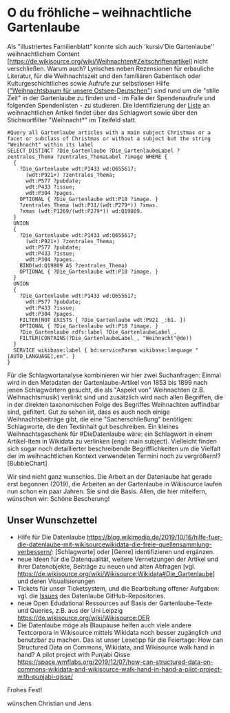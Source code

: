 # O du fröhliche – weihnachtliche Gartenlaube

Als "illustriertes Familienblatt" konnte sich auch 'kursiv'Die Gartenlaube'' weihnachtlichem Content [https://de.wikisource.org/wiki/Weihnachten#Zeitschriftenartikel] nicht verschließen. Warum auch? Lyrisches neben Rezensionen für erbauliche Literatur, für die Weihnachtszeit und den familiären Gabentisch oder Kulturgeschichtliches sowie Aufrufe zur selbstlosen Hilfe (["Weihnachtsbaum für unsere Ostsee-Deutschen"](https://de.wikisource.org/wiki/Ein_Weihnachtsbaum_f%C3%BCr_unsere_Ostsee-Deutschen)) sind rund um die "stille Zeit" in der Gartenlaube zu finden und - im Falle der Spendenaufrufe und folgenden Spendenlisten - zu studieren.
Die Identifizierung der [Liste](https://query.wikidata.org/#%23Query%20all%20Gartenlaube%20articles%20with%20a%20main%20subject%20Christmas%20or%20a%20facet%20or%20subclass%20of%20Christmas%20or%20without%20a%20subject%20but%20the%20string%20%22Weihnacht%22%20within%20its%20label%0ASELECT%20DISTINCT%20%3FDie_Gartenlaube%20%3FDie_GartenlaubeLabel%20%3Fzentrales_Thema%20%3Fzentrales_ThemaLabel%20%3Fimage%20WHERE%20%7B%0A%20%20%7B%0A%20%20%20%20%3FDie_Gartenlaube%20wdt%3AP1433%20wd%3AQ655617%3B%0A%20%20%20%20%20%20(wdt%3AP921%2B)%20%3Fzentrales_Thema%3B%0A%20%20%20%20%20%20wdt%3AP577%20%3Fpubdate%3B%0A%20%20%20%20%20%20wdt%3AP433%20%3Fissue%3B%0A%20%20%20%20%20%20wdt%3AP304%20%3Fpages.%0A%20%20%20%20OPTIONAL%20%7B%20%3FDie_Gartenlaube%20wdt%3AP18%20%3Fimage.%20%7D%0A%20%20%20%20%3Fzentrales_Thema%20(wdt%3AP31%2F(wdt%3AP279*))%20%3Fxmas.%0A%20%20%20%20%3Fxmas%20(wdt%3AP1269%2F(wdt%3AP279*))%20wd%3AQ19809.%0A%20%20%7D%0A%20%20UNION%0A%20%20%7B%0A%20%20%20%20%3FDie_Gartenlaube%20wdt%3AP1433%20wd%3AQ655617%3B%0A%20%20%20%20%20%20(wdt%3AP921%2B)%20%3Fzentrales_Thema%3B%0A%20%20%20%20%20%20wdt%3AP577%20%3Fpubdate%3B%0A%20%20%20%20%20%20wdt%3AP433%20%3Fissue%3B%0A%20%20%20%20%20%20wdt%3AP304%20%3Fpages.%0A%20%20%20%20BIND(wd%3AQ19809%20AS%20%3Fzentrales_Thema)%0A%20%20%20%20OPTIONAL%20%7B%20%3FDie_Gartenlaube%20wdt%3AP18%20%3Fimage.%20%7D%0A%20%20%7D%0A%20%20UNION%0A%20%20%7B%0A%20%20%20%20%3FDie_Gartenlaube%20wdt%3AP1433%20wd%3AQ655617%3B%0A%20%20%20%20%20%20wdt%3AP577%20%3Fpubdate%3B%0A%20%20%20%20%20%20wdt%3AP433%20%3Fissue%3B%0A%20%20%20%20%20%20wdt%3AP304%20%3Fpages.%0A%20%20%20%20FILTER(NOT%20EXISTS%20%7B%20%3FDie_Gartenlaube%20wdt%3AP921%20_%3Ab1.%20%7D)%0A%20%20%20%20OPTIONAL%20%7B%20%3FDie_Gartenlaube%20wdt%3AP18%20%3Fimage.%20%7D%0A%20%20%20%20%3FDie_Gartenlaube%20rdfs%3Alabel%20%3FDie_GartenlaubeLabel_.%0A%20%20%20%20FILTER(CONTAINS(%3FDie_GartenlaubeLabel_%2C%20%22Weihnacht%22%40de))%0A%20%20%7D%0A%20%20SERVICE%20wikibase%3Alabel%20%7B%20bd%3AserviceParam%20wikibase%3Alanguage%20%22%5BAUTO_LANGUAGE%5D%2Cen%22.%20%7D%0A%7D)  an weihnachtlichen Artikel findet über das Schlagwort sowie über den Stichwortfilter "Weihnacht*" im Titelfeld statt.

```
#Query all Gartenlaube articles with a main subject Christmas or a facet or subclass of Christmas or without a subject but the string "Weihnacht" within its label
SELECT DISTINCT ?Die_Gartenlaube ?Die_GartenlaubeLabel ?zentrales_Thema ?zentrales_ThemaLabel ?image WHERE {
  {
    ?Die_Gartenlaube wdt:P1433 wd:Q655617;
      (wdt:P921+) ?zentrales_Thema;
      wdt:P577 ?pubdate;
      wdt:P433 ?issue;
      wdt:P304 ?pages.
    OPTIONAL { ?Die_Gartenlaube wdt:P18 ?image. }
    ?zentrales_Thema (wdt:P31/(wdt:P279*)) ?xmas.
    ?xmas (wdt:P1269/(wdt:P279*)) wd:Q19809.
  }
  UNION
  {
    ?Die_Gartenlaube wdt:P1433 wd:Q655617;
      (wdt:P921+) ?zentrales_Thema;
      wdt:P577 ?pubdate;
      wdt:P433 ?issue;
      wdt:P304 ?pages.
    BIND(wd:Q19809 AS ?zentrales_Thema)
    OPTIONAL { ?Die_Gartenlaube wdt:P18 ?image. }
  }
  UNION
  {
    ?Die_Gartenlaube wdt:P1433 wd:Q655617;
      wdt:P577 ?pubdate;
      wdt:P433 ?issue;
      wdt:P304 ?pages.
    FILTER(NOT EXISTS { ?Die_Gartenlaube wdt:P921 _:b1. })
    OPTIONAL { ?Die_Gartenlaube wdt:P18 ?image. }
    ?Die_Gartenlaube rdfs:label ?Die_GartenlaubeLabel_.
    FILTER(CONTAINS(?Die_GartenlaubeLabel_, "Weihnacht"@de))
  }
  SERVICE wikibase:label { bd:serviceParam wikibase:language "[AUTO_LANGUAGE],en". }
}
```

Für die Schlagwortanalyse kombinieren wir hier zwei Suchanfragen: Einmal wird in den Metadaten der Gartenlaube-Artikel von 1853  bis 1899 nach jenen Schlagwörtern gesucht, die als "Aspekt von" Weihnachten (z.B. Weihnachtsmusik) verlinkt sind und zusätzlich wird nach allen Begriffen, die in der direkten taxonomischen Folge des Begriffes Weihnachten auffindbar sind, gefiltert. 
Gut zu sehen ist, dass es auch noch einige Weihnachtsbeiträge gibt, die eine "Sacherschließung" benötigen: Schlagworte, die den Textinhalt gut beschreiben. Ein kleines Weihnachtsgeschenk für #DieDatenlaube wäre: ein Schlagwort in einem Artikel-Item in Wikidata zu verlinken (engl: main subject). Vielleicht finden sich sogar noch detaillierter beschreibende Begrifflichkeiten um die Vielfalt der im weihnachtlichen Kontext verwendeten Termini noch zu vergrößern!? [BubbleChart]

Wir sind nicht ganz wunschlos. Die Arbeit an der Datenlaube hat gerade erst begonnen (2019), die Arbeiten an der Gartenlaube in Wikisource laufen nun schon ein paar Jahren. Sie sind die Basis. Allen, die hier miteifern, wünschen wir: Schöne Bescherung!  

## Unser Wunschzettel 
* Hilfe für Die Datenlaube https://blog.wikimedia.de/2019/10/16/hilfe-fuer-die-datenlaube-mit-wikisourcewikidata-die-freie-quellensammlung-verbessern/: [Schlagworte] oder [Genre] identifizieren und ergänzen.
* neue Ideen für die Datenqualität, weitere Vernetzungen der Artikel und ihrer Datenobjekte, Beiträge zu neuen und alten Abfragen [vgl. https://de.wikisource.org/wiki/Wikisource:Wikidata#Die_Gartenlaube] und deren Visualisierungen 
* Tickets für unser Ticketsystem, und die Bearbeitung offener Aufgaben: vgl. die [Issues](https://github.com/DieDatenlaube/DieDatenlaube/issues) des Datenlaube GitHub-Repositories.
* neue Open Edudational Ressources auf Basis der Gartenlaube-Texte und Queries, z.B. aus der Uni Leipzig https://de.wikisource.org/wiki/Wikisource:OER 
* Die Datenlaube möge als Blaupause helfen auch viele andere Textcorpora in Wikisource mittels Wikidata noch besser zugänglich und benutzbar zu machen. Das ist unser Lesetipp für die Feiertage: How can Structured Data on Commons, Wikidata, and Wikisource walk hand in hand? A pilot project with Punjabi Qisse https://space.wmflabs.org/2019/12/07/how-can-structured-data-on-commons-wikidata-and-wikisource-walk-hand-in-hand-a-pilot-project-with-punjabi-qisse/

Frohes Fest!

wünschen Christian und Jens
